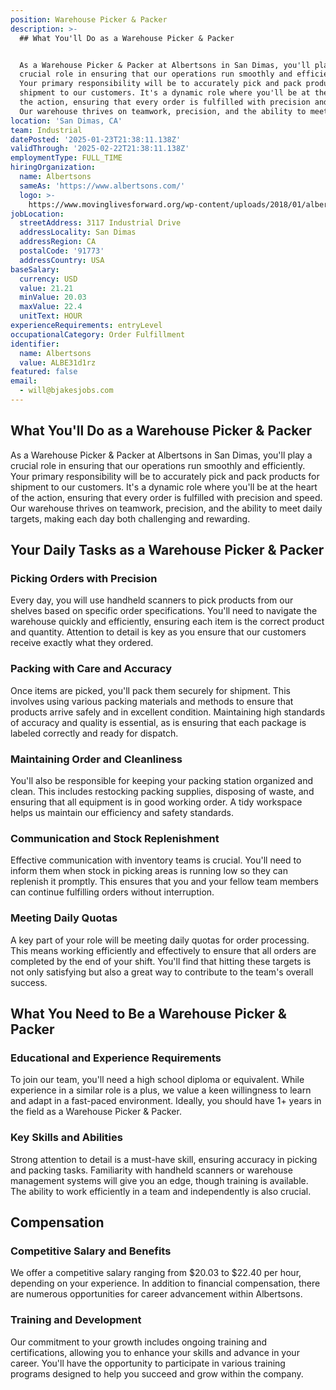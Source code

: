 ```yaml
---
position: Warehouse Picker & Packer
description: >-
  ## What You'll Do as a Warehouse Picker & Packer


  As a Warehouse Picker & Packer at Albertsons in San Dimas, you'll play a
  crucial role in ensuring that our operations run smoothly and efficiently.
  Your primary responsibility will be to accurately pick and pack products for
  shipment to our customers. It's a dynamic role where you'll be at the heart of
  the action, ensuring that every order is fulfilled with precision and speed.
  Our warehouse thrives on teamwork, precision, and the ability to meet...
location: 'San Dimas, CA'
team: Industrial
datePosted: '2025-01-23T21:38:11.138Z'
validThrough: '2025-02-22T21:38:11.138Z'
employmentType: FULL_TIME
hiringOrganization:
  name: Albertsons
  sameAs: 'https://www.albertsons.com/'
  logo: >-
    https://www.movinglivesforward.org/wp-content/uploads/2018/01/albertsons-logo.png
jobLocation:
  streetAddress: 3117 Industrial Drive
  addressLocality: San Dimas
  addressRegion: CA
  postalCode: '91773'
  addressCountry: USA
baseSalary:
  currency: USD
  value: 21.21
  minValue: 20.03
  maxValue: 22.4
  unitText: HOUR
experienceRequirements: entryLevel
occupationalCategory: Order Fulfillment
identifier:
  name: Albertsons
  value: ALBE31d1rz
featured: false
email:
  - will@bjakesjobs.com
---
```




## What You'll Do as a Warehouse Picker & Packer

As a Warehouse Picker & Packer at Albertsons in San Dimas, you'll play a crucial role in ensuring that our operations run smoothly and efficiently. Your primary responsibility will be to accurately pick and pack products for shipment to our customers. It's a dynamic role where you'll be at the heart of the action, ensuring that every order is fulfilled with precision and speed. Our warehouse thrives on teamwork, precision, and the ability to meet daily targets, making each day both challenging and rewarding.

## Your Daily Tasks as a Warehouse Picker & Packer

### Picking Orders with Precision

Every day, you will use handheld scanners to pick products from our shelves based on specific order specifications. You'll need to navigate the warehouse quickly and efficiently, ensuring each item is the correct product and quantity. Attention to detail is key as you ensure that our customers receive exactly what they ordered.

### Packing with Care and Accuracy

Once items are picked, you'll pack them securely for shipment. This involves using various packing materials and methods to ensure that products arrive safely and in excellent condition. Maintaining high standards of accuracy and quality is essential, as is ensuring that each package is labeled correctly and ready for dispatch.

### Maintaining Order and Cleanliness

You'll also be responsible for keeping your packing station organized and clean. This includes restocking packing supplies, disposing of waste, and ensuring that all equipment is in good working order. A tidy workspace helps us maintain our efficiency and safety standards.

### Communication and Stock Replenishment

Effective communication with inventory teams is crucial. You'll need to inform them when stock in picking areas is running low so they can replenish it promptly. This ensures that you and your fellow team members can continue fulfilling orders without interruption.

### Meeting Daily Quotas

A key part of your role will be meeting daily quotas for order processing. This means working efficiently and effectively to ensure that all orders are completed by the end of your shift. You'll find that hitting these targets is not only satisfying but also a great way to contribute to the team's overall success.

## What You Need to Be a Warehouse Picker & Packer

### Educational and Experience Requirements

To join our team, you'll need a high school diploma or equivalent. While experience in a similar role is a plus, we value a keen willingness to learn and adapt in a fast-paced environment. Ideally, you should have 1+ years in the field as a Warehouse Picker & Packer.

### Key Skills and Abilities

Strong attention to detail is a must-have skill, ensuring accuracy in picking and packing tasks. Familiarity with handheld scanners or warehouse management systems will give you an edge, though training is available. The ability to work efficiently in a team and independently is also crucial.

## Compensation

### Competitive Salary and Benefits

We offer a competitive salary ranging from $20.03 to $22.40 per hour, depending on your experience. In addition to financial compensation, there are numerous opportunities for career advancement within Albertsons.

### Training and Development

Our commitment to your growth includes ongoing training and certifications, allowing you to enhance your skills and advance in your career. You'll have the opportunity to participate in various training programs designed to help you succeed and grow within the company.